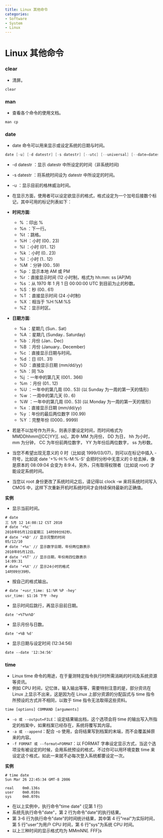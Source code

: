 ```yaml
---
title: Linux 其他命令
categories:
- Software
- System
- Linux
---
```

# Linux 其他命令

### clear

- 清屏。

```
clear
```

### man

-  查看各个命令的使用文档。

```
man cp
```

### date

- date 命令可以用来显示或设定系统的日期与时间。

```java
date [-u] [-d datestr] [-s datestr] [--utc] [--universal] [--date=datestr] [--set=datestr] [--help] [--version] [+FORMAT] [MMDDhhmm[[CC]YY][.ss]]
```

- -d datestr ：显示 datestr 中所设定的时间（非系统时间)
- -s datestr ：将系统时间设为 datestr 中所设定的时间。
- -u ：显示目前的格林威治时间。

- 在显示方面，使用者可以设定欲显示的格式，格式设定为一个加号后接数个标记，其中可用的标记列表如下：
- **时间方面**:
  - % ：印出 %
  - %n ：下一行。
  - %t ：跳格。
  - %H ：小时 (00.. 23)
  - %I ：小时 (01.. 12)
  - %k ：小时 (0.. 23)
  - %l ：小时 (1.. 12)
  - %M ：分钟 (00.. 59)
  - %p ：显示本地 AM 或 PM
  - %r ：直接显示时间 (12 小时制，格式为 hh:mm: ss [AP]M)
  - %s ：从 1970 年 1 月 1 日 00:00:00 UTC 到目前为止的秒数。
  - %S ：秒 (00.. 61)
  - %T ：直接显示时间 (24 小时制)
  - %X ：相当于 %H:%M:%S
  - %Z ：显示时区。
- **日期方面**:
  - %a ：星期几 (Sun.. Sat)
  - %A ：星期几 (Sunday.. Saturday)
  - %b ：月份 (Jan.. Dec)
  - %B ：月份 (January.. December)
  - %c ：直接显示日期与时间。
  - %d ：日 (01.. 31)
  - %D ：直接显示日期 (mm/dd/yy)
  - %h ：同 %b
  - %j ：一年中的第几天 (001.. 366)
  - %m ：月份 (01.. 12)
  - %U ：一年中的第几周 (00.. 53) (以 Sunday 为一周的第一天的情形)
  - %w ：一周中的第几天 (0.. 6)
  - %W ：一年中的第几周 (00.. 53) (以 Monday 为一周的第一天的情形)
  - %x ：直接显示日期 (mm/dd/yy)
  - %y ：年份的最后两位数字 (00.99)
  - %Y ：完整年份 (0000.. 9999)
- 若是不以加号作为开头，则表示要设定时间，而时间格式为 MMDDhhmm[[CC]YY][. ss]，其中 MM 为月份， DD 为日， hh 为小时， mm 为分钟， CC 为年份前两位数字， YY 为年份后两位数字， ss 为秒数。
- 当您不希望出现无意义的 0 时（比如说 1999/03/07)，则可以在标记中插入 - 符号，比如说 date '+%-H:%-M:%-S' 会把时分秒中无意义的 0 给去掉，像是原本的 08:09:04 会变为 8:9:4，另外，只有取得权限者（比如说 root) 才能设定系统时间。
- 当您以 root 身份更改了系统时间之后，请记得以 clock -w 来将系统时间写入 CMOS 中，这样下次重新开机时系统时间才会持续保持最新的正确值。

**实例**

- 显示当前时间。

```
# date
三 5月 12 14:08:12 CST 2010
# date '+%c'
2010年05月12日星期三 14时09分02秒。
# date '+%D' // 显示完整的时间
05/12/10
# date '+%x' // 显示数字日期，年份两位数表示
2010年05月12日。
# date '+%T' // 显示日期，年份用四位数表示
14:09:31
# date '+%X' // 显示24小时的格式
14时09分39秒。
```

- 按自己的格式输出。

```
# date '+usr_time: $1:%M %P -hey'
usr_time: $1:16 下午 -hey
```

- 显示时间后跳行，再显示目前日期。

```
date '+%T%n%D'
```

- 显示月份与日数。

```
date '+%B %d'
```

- 显示日期与设定时间 (12:34:56)

```
date --date '12:34:56'
```

### time

- Linux time 命令的用途，在于量测特定指令执行时所需消耗的时间及系统资源等资讯。
- 例如 CPU 时间，记忆体，输入输出等等，需要特别注意的是，部分资讯在 Linux 上显示不出来，这是因为在 Linux 上部分资源的分配函式与 time 指令所预设的方式并不相同，以致于 time 指令无法取得这些资料。

```
time [options] COMMAND [arguments]
```

- `-o 或 --output=FILE`：设定结果输出档，这个选项会将 time 的输出写入所指定的档案中，如果档案已经存在，系统将覆写其内容。
- `-a 或 --append`：配合 -o 使用，会将结果写到档案的末端，而不会覆盖掉原来的内容。
- `-f FORMAT 或 --format=FORMAT`：以 FORMAT 字串设定显示方式，当这个选项没有被设定的时候，会用系统预设的格式，不过你可以用环境变数 time 来设定这个格式，如此一来就不必每次登入系统都要设定一次。

**实例**

```
# time date
Sun Mar 26 22:45:34 GMT-8 2006

real    0m0.136s
user    0m0.010s
sys     0m0.070s
```

- 在以上实例中，执行命令"time date" (见第 1 行)
- 系统先执行命令"date"，第 2 行为命令"date"的执行结果。
- 第 3-6 行为执行命令"date"的时间统计结果，其中第 4 行"real"为实际时间，第 5 行"user"为用户 CPU 时间，第 6 行"sys"为系统 CPU 时间。
- 以上三种时间的显示格式均为 MMmNN[. FFF]s